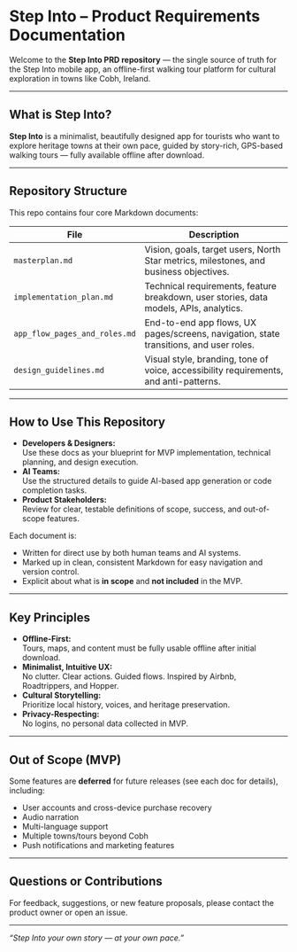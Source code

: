 # Step Into – Product Requirements Documentation

Welcome to the **Step Into PRD repository** — the single source of truth for the Step Into mobile app, an offline-first walking tour platform for cultural exploration in towns like Cobh, Ireland.

---

## What is Step Into?

**Step Into** is a minimalist, beautifully designed app for tourists who want to explore heritage towns at their own pace, guided by story-rich, GPS-based walking tours — fully available offline after download.

---

## Repository Structure

This repo contains four core Markdown documents:

| File                           | Description                                                                                  |
|---------------------------------|----------------------------------------------------------------------------------------------|
| `masterplan.md`                | Vision, goals, target users, North Star metrics, milestones, and business objectives.         |
| `implementation_plan.md`       | Technical requirements, feature breakdown, user stories, data models, APIs, analytics.        |
| `app_flow_pages_and_roles.md`  | End-to-end app flows, UX pages/screens, navigation, state transitions, and user roles.        |
| `design_guidelines.md`         | Visual style, branding, tone of voice, accessibility requirements, and anti-patterns.         |

---

## How to Use This Repository

- **Developers & Designers:**  
  Use these docs as your blueprint for MVP implementation, technical planning, and design execution.
- **AI Teams:**  
  Use the structured details to guide AI-based app generation or code completion tasks.
- **Product Stakeholders:**  
  Review for clear, testable definitions of scope, success, and out-of-scope features.

Each document is:
- Written for direct use by both human teams and AI systems.
- Marked up in clean, consistent Markdown for easy navigation and version control.
- Explicit about what is **in scope** and **not included** in the MVP.

---

## Key Principles

- **Offline-First:**  
  Tours, maps, and content must be fully usable offline after initial download.
- **Minimalist, Intuitive UX:**  
  No clutter. Clear actions. Guided flows. Inspired by Airbnb, Roadtrippers, and Hopper.
- **Cultural Storytelling:**  
  Prioritize local history, voices, and heritage preservation.
- **Privacy-Respecting:**  
  No logins, no personal data collected in MVP.

---

## Out of Scope (MVP)

Some features are **deferred** for future releases (see each doc for details), including:
- User accounts and cross-device purchase recovery
- Audio narration
- Multi-language support
- Multiple towns/tours beyond Cobh
- Push notifications and marketing features

---

## Questions or Contributions

For feedback, suggestions, or new feature proposals, please contact the product owner or open an issue.

---

_“Step Into your own story — at your own pace.”_
